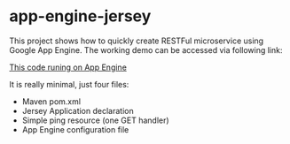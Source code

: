 # app-engine-jersey

This project shows how to quickly create RESTFul microservice using Google App Engine. The working demo can be accessed via following link:

[This code runing on App Engine](https://jerseyongae.appspot.com/v1/ping)

It is really minimal, just four files:

 - Maven pom.xml
 - Jersey Application declaration
 - Simple ping resource (one GET handler)
 - App Engine configuration file

